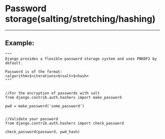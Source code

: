 # Password storage(salting/stretching/hashing)
-------

## Example:


    """
    Django provides a flexible password storage system and uses PBKDF2 by default.

    Password is of the format: 
    <algorithm>$<iterations>$<salt>$<hash>
	"""


	//For the encryption of passwords with salt
	from django.contrib.auth.hashers import make_password

	pwd = make_password('some_password')
	
	
	//Validate your password
	from django.contrib.auth.hashers import check_password

	check_password(password, pwd_hash)